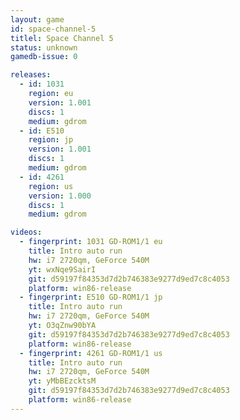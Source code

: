 ```yaml
---
layout: game
id: space-channel-5
titlel: Space Channel 5
status: unknown
gamedb-issue: 0

releases:
  - id: 1031
    region: eu
    version: 1.001
    discs: 1
    medium: gdrom
  - id: E510
    region: jp
    version: 1.001
    discs: 1
    medium: gdrom
  - id: 4261
    region: us
    version: 1.000
    discs: 1
    medium: gdrom

videos:
  - fingerprint: 1031 GD-ROM1/1 eu
    title: Intro auto run
    hw: i7 2720qm, GeForce 540M
    yt: wxNqe9SairI
    git: d59197f84353d7d2b746383e9277d9ed7c8c4053
    platform: win86-release
  - fingerprint: E510 GD-ROM1/1 jp
    title: Intro auto run
    hw: i7 2720qm, GeForce 540M
    yt: O3qZnw90bYA
    git: d59197f84353d7d2b746383e9277d9ed7c8c4053
    platform: win86-release
  - fingerprint: 4261 GD-ROM1/1 us
    title: Intro auto run
    hw: i7 2720qm, GeForce 540M
    yt: yMbBEzcktsM
    git: d59197f84353d7d2b746383e9277d9ed7c8c4053
    platform: win86-release
---
```

